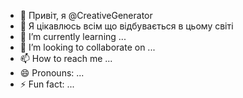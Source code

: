 - 👋 Привіт, я @CreativeGenerator
- 👀 Я цікавлюсь всім що відбувається в цьому світі
- 🌱 I’m currently learning ...
- 💞️ I’m looking to collaborate on ...
- 📫 How to reach me ...
- 😄 Pronouns: ...
- ⚡ Fun fact: ...

<!---
CreativeGenerator/CreativeGenerator is a ✨ special ✨ repository because its `README.md` (this file) appears on your GitHub profile.
You can click the Preview link to take a look at your changes.
--->
